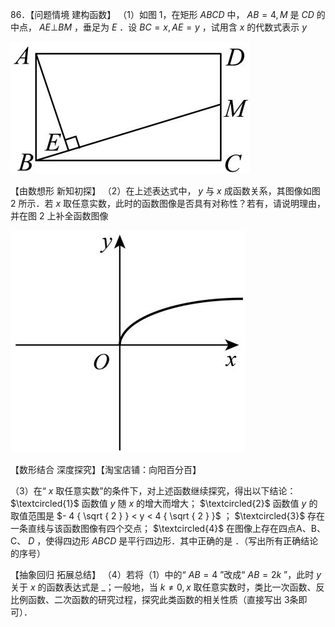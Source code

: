 86．【问题情境 建构函数】
（1）如图 1，在矩形 $A B C D$ 中， $A B = 4 , M$ 是 $C D$ 的中点， $A E \bot B M$ ，垂足为 $E$ ．设 $B C = x , A E = y$ ，试用含 $x$ 的代数式表示 $y$

![](<../../qs_image_DB/专题1-4_一文搞定反比例函数7个模型，13类题型（解析版）_/90cee1d683e502d83c77ae3be43659de47aca8054de8d615aeac28b6ca1cc7a9.jpg>)

【由数想形 新知初探】
（2）在上述表达式中， $y$ 与 $x$ 成函数关系，其图像如图 2 所示．若 $x$ 取任意实数，此时的函数图像是否具有对称性？若有，请说明理由，并在图 2 上补全函数图像

![](<../../qs_image_DB/专题1-4_一文搞定反比例函数7个模型，13类题型（解析版）_/fdde06eecde7e12ab3e3856fca41681374124b7faeccef6065bcbc5a8c23423b.jpg>)

【数形结合 深度探究】【淘宝店铺：向阳百分百】

（3）在“ $x$ 取任意实数”的条件下，对上述函数继续探究，得出以下结论： $\textcircled{1}$ 函数值 $y$ 随 $x$ 的增大而增大； $\textcircled{2}$ 函数值 $y$ 的取值范围是 $- 4 { \sqrt { 2 } } < y < 4 { \sqrt { 2 } }$ ； $\textcircled{3}$ 存在一条直线与该函数图像有四个交点； $\textcircled{4}$ 在图像上存在四点A、B、C、 $D$ ，使得四边形 $A B C D$ 是平行四边形．其中正确的是 ．（写出所有正确结论的序号）

【抽象回归 拓展总结】
（4）若将（1）中的“ $A B = 4$ ”改成“ $A B = 2 k$ ”，此时 $y$ 关于 $x$ 的函数表达式是 _；一般地，当 $k \neq 0 , x$ 取任意实数时，类比一次函数、反比例函数、二次函数的研究过程，探究此类函数的相关性质（直接写出 3条即可）．
